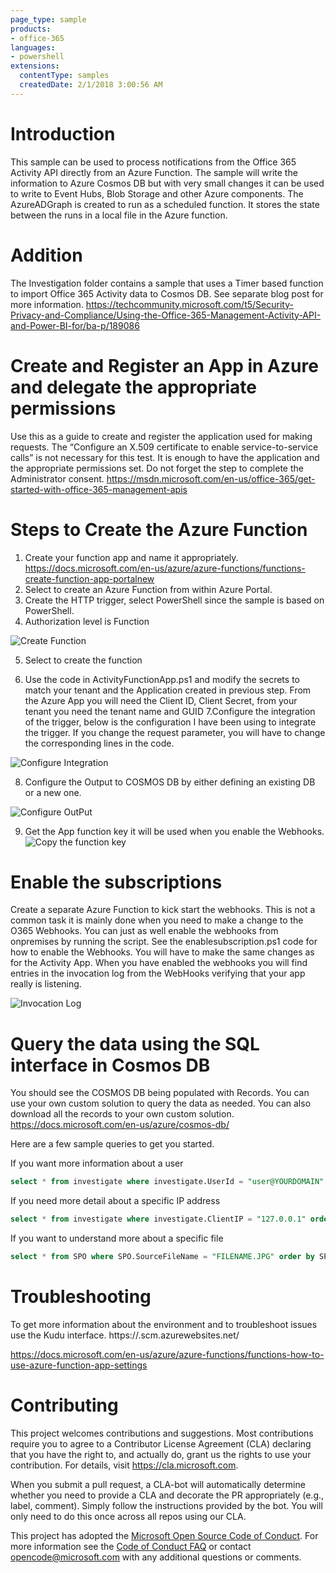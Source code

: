 ```yaml
---
page_type: sample
products:
- office-365
languages:
- powershell
extensions:
  contentType: samples
  createdDate: 2/1/2018 3:00:56 AM
---
```

 # Introduction

This sample can be used to process notifications from the Office 365 Activity API directly from an Azure Function. The sample will write the information to Azure Cosmos DB but with very small changes it can be used to write to Event Hubs, Blob Storage and other Azure components. The AzureADGraph is created to run as a scheduled function. It stores the state between the runs in a local file in the Azure function.
# Addition
The Investigation folder contains a sample that uses a Timer based function to import Office 365 Activity data to Cosmos DB. See separate blog post for more information. https://techcommunity.microsoft.com/t5/Security-Privacy-and-Compliance/Using-the-Office-365-Management-Activity-API-and-Power-BI-for/ba-p/189086

# Create and Register an App in Azure and delegate the appropriate permissions

Use this as a guide to create and register the application used for making requests. The “Configure an X.509 certificate to enable service-to-service calls” is not necessary for this test. It is enough to have the application and the appropriate permissions set. Do not forget the step to complete the Administrator consent.
https://msdn.microsoft.com/en-us/office-365/get-started-with-office-365-management-apis

# Steps to Create the Azure Function
1. Create your function app and name it appropriately. https://docs.microsoft.com/en-us/azure/azure-functions/functions-create-function-app-portalnew 
2. Select to create an Azure Function from within Azure Portal.
3. Create the HTTP trigger, select PowerShell since the sample is based on PowerShell. 
4. Authorization level is Function

![Create Function](./FunctionApp1.png)

5. Select to create the function

6. Use the code in ActivityFunctionApp.ps1 and modify the secrets to match your tenant and the Application created in previous step. From the Azure App you will need the Client ID, Client Secret, from your tenant you need the tenant name and GUID
7.Configure the integration of the trigger, below is the configuration I have been using to integrate the trigger. If you change the request parameter, you will have to change the corresponding lines in the code.

![Configure Integration](./FunctionApp2.png)

8. Configure the Output to COSMOS DB by either defining an existing DB or a new one. 

![Configure OutPut](./FunctionApp3.png)

9. Get the App function key it will be used when you enable the Webhooks.
![Copy the function key](./FunctionApp4.png)

# Enable the subscriptions

Create a separate Azure Function to kick start the webhooks. This is not a common task it is mainly done when you need to make a change to the O365 Webhooks. You can just as well enable the webhooks from onpremises by running the script. See the enablesubscription.ps1 code for how to enable the Webhooks. You will have to make the same changes as for the Activity App.
When you have enabled the webhooks you will find entries in the invocation log from the WebHooks verifying that your app really is listening.

![Invocation Log](./FunctionApp5.png)

# Query the data using the SQL interface in Cosmos DB

You should see the COSMOS DB being populated with Records. You can use your own custom solution to query the data as needed. You can also download all the records to your own custom solution. https://docs.microsoft.com/en-us/azure/cosmos-db/

Here are a few sample queries to get you started.

If you want more information about a user
```sql
select * from investigate where investigate.UserId = "user@YOURDOMAIN" order by investigate.CreationTime
```
If you need more detail about a specific IP address
```sql
select * from investigate where investigate.ClientIP = "127.0.0.1" order by investigate.CreationTime
```
If you want to understand more about a specific file
```sql
select * from SPO where SPO.SourceFileName = "FILENAME.JPG" order by SPO.CreationTime
```

# Troubleshooting

To get more information about the environment and to troubleshoot issues use the Kudu interface. https://<myfunctionapp>.scm.azurewebsites.net/ 

https://docs.microsoft.com/en-us/azure/azure-functions/functions-how-to-use-azure-function-app-settings



# Contributing

This project welcomes contributions and suggestions.  Most contributions require you to agree to a
Contributor License Agreement (CLA) declaring that you have the right to, and actually do, grant us
the rights to use your contribution. For details, visit https://cla.microsoft.com.

When you submit a pull request, a CLA-bot will automatically determine whether you need to provide
a CLA and decorate the PR appropriately (e.g., label, comment). Simply follow the instructions
provided by the bot. You will only need to do this once across all repos using our CLA.

This project has adopted the [Microsoft Open Source Code of Conduct](https://opensource.microsoft.com/codeofconduct/).
For more information see the [Code of Conduct FAQ](https://opensource.microsoft.com/codeofconduct/faq/) or
contact [opencode@microsoft.com](mailto:opencode@microsoft.com) with any additional questions or comments.
